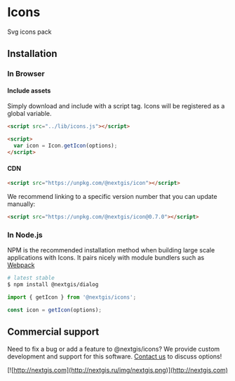 # Icons

Svg icons pack

## Installation

### In Browser

#### Include assets

Simply download and include with a script tag. Icons will be registered as a global variable.

```html
<script src="../lib/icons.js"></script>

<script>
  var icon = Icon.getIcon(options);
</script>
```

#### CDN

```html
<script src="https://unpkg.com/@nextgis/icon"></script>
```

We recommend linking to a specific version number that you can update manually:

```html
<script src="https://unpkg.com/@nextgis/icon@0.7.0"></script>
```

### In Node.js

NPM is the recommended installation method when building large scale applications with Icons. It pairs nicely with module bundlers such as [Webpack](https://webpack.js.org/)

```bash
# latest stable
$ npm install @nextgis/dialog
```

```javascript
import { getIcon } from '@nextgis/icons';

const icon = getIcon(options);

```

## Commercial support

Need to fix a bug or add a feature to @nextgis/icons? We provide custom development and support for this software. [Contact us](http://nextgis.com/contact/) to discuss options!

[![http://nextgis.com](http://nextgis.ru/img/nextgis.png)](http://nextgis.com)


